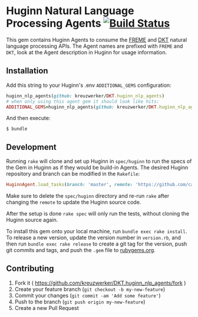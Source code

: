 # Huginn Natural Language Processing Agents [![Build Status](https://travis-ci.org/kreuzwerker/DKT.huginn_nlp_agents.svg?branch=master)](https://travis-ci.org/kreuzwerker/DKT.huginn_nlp_agents)

This gem contains Huginn Agents to consume the [FREME](http://api.freme-project.eu/doc/current/home.html) and [DKT](https://github.com/dkt-projekt/) natural language processing APIs. The Agent names are prefixed with `FREME` and `DKT`, look at the Agent description in Huginn for usage information.

## Installation

Add this string to your Huginn's .env `ADDITIONAL_GEMS` configuration:

```ruby
huginn_nlp_agents(github: kreuzwerker/DKT.huginn_nlp_agents)
# when only using this agent gem it should look like hits:
ADDITIONAL_GEMS=huginn_nlp_agents(github: kreuzwerker/DKT.huginn_nlp_agents)
```

And then execute:

    $ bundle

## Development

Running `rake` will clone and set up Huginn in `spec/huginn` to run the specs of the Gem in Huginn as if they would be build-in Agents. The desired Huginn repository and branch can be modified in the `Rakefile`:

```ruby
HuginnAgent.load_tasks(branch: 'master', remote: 'https://github.com/cantino/huginn.git')
```

Make sure to delete the `spec/huginn` directory and re-run `rake` after changing the `remote` to update the Huginn source code.

After the setup is done `rake spec` will only run the tests, without cloning the Huginn source again.

To install this gem onto your local machine, run `bundle exec rake install`. To release a new version, update the version number in `version.rb`, and then run `bundle exec rake release` to create a git tag for the version, push git commits and tags, and push the `.gem` file to [rubygems.org](https://rubygems.org).

## Contributing

1. Fork it ( https://github.com/kreuzwerker/DKT.huginn_nlp_agents/fork )
2. Create your feature branch (`git checkout -b my-new-feature`)
3. Commit your changes (`git commit -am 'Add some feature'`)
4. Push to the branch (`git push origin my-new-feature`)
5. Create a new Pull Request

